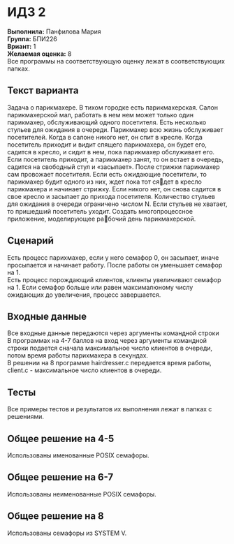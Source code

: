 # ИДЗ 2
<b>Выполнила:</b> Панфилова Мария \
<b>Группа:</b> БПИ226 \
<b>Вриант:</b> 1 \
<b>Желаемая оценка:</b> 8 \
Все программы на соответствующую оценку лежат в соответствующих папках.
## Текст варианта
Задача о парикмахере. В тихом городке есть парикмахерская. Салон парикмахерской мал, работать в нем нем может только один парикмахер, обслуживающий одного посетителя. Есть несколько стульев для ожидания в очереди. Парикмахер всю жизнь обслуживает посетителей. Когда в салоне никого нет, он спит в кресле. Когда посетитель приходит и видит спящего парикмахера, он будет его, садится в кресло, и сидит в нем, пока парикмахер обслуживает его. Если посетитель приходит, а парикмахер занят, то он встает в очередь, садится на свободный стул и «засыпает». После стрижки парикмахер сам провожает посетителя. Если есть ожидающие посетители, то парикмахер будит одного из них, ждет пока тот сядет в кресло парикмахера и начинает стрижку. Если никого нет, он снова садится в свое кресло и засыпает до прихода посетителя. Количество стульев для ожидания в очереди ограничено числом N. Если стульев не хватает, то пришедший посетитель уходит. Создать многопроцессное приложение, моделирующее рабочий день парикмахерской.

## Сценарий
Есть процесс парихмахер, если у него семафор 0, он засыпает, иначе просыпается и начинает работу. После работы он уменьшает семафор на 1. \
Есть процесс порождающий клиентов, клиенты увеличивают семафор на 1. Если семафор больше или равен максималюному числу ожидающих до увеличения, процесс завершается.

## Входные данные
Все входные данные передаются через аргументы командной строки \
В программах на 4-7 баллов на вход через аргументы командной строки подается сначала максимальное число клиентов в очереди, потом время работы парихмахера в секундах.\
В решении на 8 программе hairdresser.c передается время работы, client.c - максимальное число клиентов в очереди.

## Тесты 
Все примеры тестов и результатов их выполнения лежат в папках с решениями.

## Общее решение на 4-5
Использованы именованные POSIX семафоры.

## Общее решение на 6-7
Использованы неименованные POSIX семафоры.

## Общее решение на 8
Использованы семафоры из SYSTEM V.
